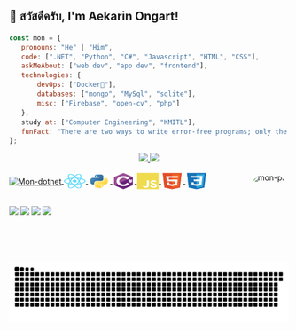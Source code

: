 ## 👋 สวัสดีครับ, I'm Aekarin Ongart!
 ```javascript
const mon = {
    pronouns: "He" | "Him",
    code: [".NET", "Python", "C#", "Javascript", "HTML", "CSS"],
    askMeAbout: ["web dev", "app dev", "frontend"],
    technologies: {
        devOps: ["Docker🐳"],
        databases: ["mongo", "MySql", "sqlite"],
        misc: ["Firebase", "open-cv", "php"]
    },
    study at: ["Computer Engineering", "KMITL"],
    funFact: "There are two ways to write error-free programs; only the third one works"
};
```
<div align="center">
    <a href="https://github.com/AekarinOngart">
        <img height="180em" src="https://github-readme-stats.vercel.app/api?username=AekarinOngart&show_icons=true&theme=dracula&include_all_commits=true&count_private=true" />
        <img height="180em" src="https://github-readme-stats.vercel.app/api/top-langs/?username=AekarinOngart&layout=compact&langs_count=7&theme=dracula" />
</div>
<div style="display: inline_block"><br>
    <img align="center" alt="Mon-dotnet" height="40" src="https://www.sbr-technologies.com/wp-content/uploads/2021/06/asp-net-logo.png">
    <img align="center" alt="Mon-React" height="30" width="40" src="https://raw.githubusercontent.com/devicons/devicon/master/icons/react/react-original.svg">
    <img align="center" alt="Mon-Python" height="30" width="40" src="https://raw.githubusercontent.com/devicons/devicon/master/icons/python/python-original.svg">
    <img align="center" alt="Mon-Csharp" height="30" width="40" src="https://raw.githubusercontent.com/devicons/devicon/master/icons/csharp/csharp-original.svg">
    <img align="center" alt="Mon-Js" height="30" width="40" src="https://raw.githubusercontent.com/devicons/devicon/master/icons/javascript/javascript-plain.svg">
    <img align="center" alt="Mon-HTML" height="30" width="40" src="https://raw.githubusercontent.com/devicons/devicon/master/icons/html5/html5-original.svg">
    <img align="center" alt="Mon-CSS" height="30" width="40" src="https://raw.githubusercontent.com/devicons/devicon/master/icons/css3/css3-original.svg">
     <img align="right" alt="mon-pic" height="160" style="border-radius:50px;" src="https://media0.giphy.com/media/Ll22OhMLAlVDb8UQWe/giphy.gif?cid=6c09b952oklutkuwm0d0z6nfsvrs1svn15jz0nw1rrqvqbll&rid=giphy.gif&ct=s">
</div>
</div>

##

<div>
    <a href="https://www.youtube.com/HackBaoBao" target="_blank"><img src="https://img.shields.io/badge/YouTube-FF0000?style=for-the-badge&logo=youtube&logoColor=white" target="_blank"></a>
    <a href="https://instagram.com/monaekarin" target="_blank"><img src="https://img.shields.io/badge/-Instagram-%23E4405F?style=for-the-badge&logo=instagram&logoColor=white" target="_blank"></a>
    <a href="https://discord.gg/Xh9NVGfA3h" target="_blank"><img src="https://img.shields.io/badge/Discord-7289DA?style=for-the-badge&logo=discord&logoColor=white" target="_blank"></a>
    <a href="mailto:Aekarin.Ongart@gmail.com"><img src="https://img.shields.io/badge/-Gmail-%23333?style=for-the-badge&logo=gmail&logoColor=white" target="_blank"></a>
</div>
 
![snake gif](https://github.com/AekarinOngart/AekarinOngart/blob/output/github-contribution-grid-snake.svg)

